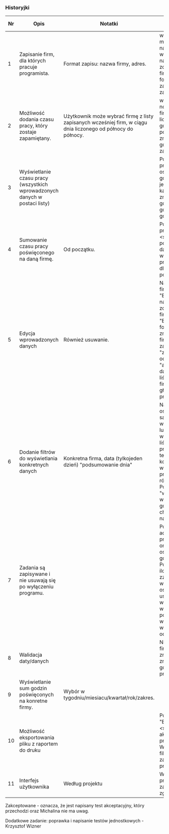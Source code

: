 
### Historyjki
Nr | Opis | Notatki | Test akceptacyjny | Wykonawca/-y | Zrobione | Zaakceptowane
--- | --- | --- | --- | --- | --- | ---
1 |Zapisanie firm, dla których pracuje programista. | Format zapisu: nazwa firmy, adres. | w formularzu mam możliwość wpisania nazwy i adreus firmy, po wpisaniu danych i naciśnięciu "zapisz"firma zostaje dodana do listy firm, po wciśnięcu "anuluj" formularz zostaje zamknięty, a zmiany nie są zapisane. | Michał Perlak, Karol Koczwara | Tak | Nie
2 | Możliwość dodania czasu pracy, który zostaje zapamiętany. | Użytkownik może wybrać firmę z listy zapisanych wcześniej firm, w ciągu dnia liczonego od północy do północy. | w funkcjonalności "dodaj nowe godziny" wybieram firmę z listy firm i wpisuję liczbę godzin, liczba godzin zostaje zapisana po wciśnięciu "zapisz", zmiana wyświetla się na górze listy ostatnich zadań. | Rafał Prusak, Damian Nowakowski, Tomasz Frankiewicz | Tak | Nie
3 | Wyświetlanie czasu pracy (wszystkich wprowadzonych danych w postaci listy) | | Po uruchomieniu programu widzę listę z ostation dodanymi godzinami/firmami, lista jest aktualizowana po każdej wprowadzonej zmianie (dodaniu /edycji godzin), nowe zapisane godziny pojawiają sie na górze listy. | Rafał Prusak | Tak | Nie
4 | Sumowanie czasu pracy poświęconego na daną firmę. | Od początku. | Po wybraniu na liście przepracowanych godzin *<słowo nieczytelne>* pokazującego godziny danej firmy nad listą widzę wynik sumy wszystkich przepracowanych godzin dla tej firmy, wynik jest poprawny. | Karol Koczwara | Nie | Nie
5 | Edycja wprowadzonych danych | Również usuwanie. | Na liście firm, przy każdej firmie jest przycisk "Edytuj" lub "usuń". Po naciśnięciu "usuń" firma zostaje usunięta z listy firm. Po naciśnięciu "Edytuj" wyświetla się formularz, gdzie mogę zmienić adres/nazwę firmy. Zmiana zostaje zapisana (po naciśnięciu "zapisz") lub odrzucona(po naciśnięciu "anuluj"). Zedytowane dane firmy są widoczne na liście firm. Nowa nazwa firmy jest widoczna na głównej liście pokazującej przepracowane godziny. | Tomasz Frankiewicz | Tak | Nie
6 | Dodanie filtrów do wyświetlania konkretnych danych | Konkretna firma, data (tylkojeden dzień) "podsumowanie dnia" | Na górze listy pokazującej ostatnie zmiany widoczne są przyciski filtrów: wyświetl konkretną firmę lub konkretny dzień. Po wybraniu danej firmy na liście widoczne są godziny przepracowane tylko dla tej firmy. Po wybraniu konkretnego dnia na liście widoczne są godziny przepracowana dla różnych firm w tym dniu. Po wciśnięciu przycisku "wszystkie" ponownie widać wszystkie zapisane godziny, posortowane chronologidzne(najnowsze na górze listy). | Michał Perlak | Nie | Nie
7 | Zadania są zapisywane i nie usuwają się po wyłączeniu programu. | |  Po zapisaniu nowej firmy, adresu, ilości przpracowanych godzin są one widoczne na liście z ostatnimi danimi godzinami i na liście firm. Po edycji danych firmy lub ilości godzin w danym dniu zzmierzone dane są widzoczne na liście firm / ostatnich godzin. Po usnięciu firmy nie jest ona widoczna na liście firm. Po wyjciu z programu i ponownym uruchomieniu wszystkie zmiany są widzoczne w odpowiednich miejscach. | Tomasz Frankiewicz, Krzysztof Wizner | Tak | Nie
8 | Walidacja daty/danych | | Nie można wpisać nazwy firmy dłuższej niż na 70 znaków, krótszej niz 3 znaki. Nie można zapisać godzin dla daty z przyszłości. | Rafał Prusak, Tomasz Frankiewicz | Tak | Nie
9 | Wyświetlanie sum godzin poświęconych na konretne firmy. | Wybór w tygodniu/miesiacu/kwartał/rok/zakres. | | Karol Koczwara | Nie | Nie
10 | Możliwość eksportowania pliku z raportem do druku | | Po naciśnięciu przycisku "Export" pobrany *<słowo_nieczytelne>* plik z aktualnie wyświetloną listą przepracowanych godziń. W przypadku listy filtrowanej do pliku zapisana zostaja przefiltrowana lista. | Damian Nowakowski, Krzysztof Wizner | Nie | Nie
11 | Interfejs użytkownika | Według projektu | Wszystkie przyciski w programie spełniają swoje zadania. Interfejs jest zgodny z projektem. | Wszyscy | Tak | Nie

Zakceptowane - oznacza, że jest napisany test akceptacyjny, który przechodzi oraz Michalina nie ma uwag.

Dodatkowe zadanie: poprawka i napisanie testów jednostkowych - Krzysztof Wizner